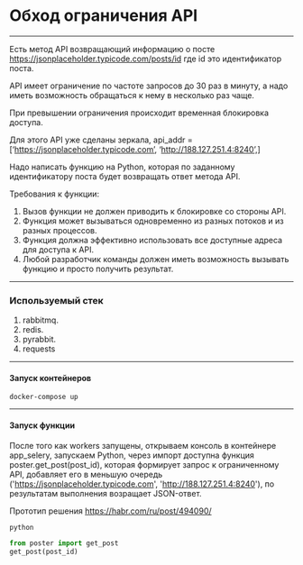 # Обход ограничения API
----
Есть метод API возвращающий информацию о посте https://jsonplaceholder.typicode.com/posts/id где id это идентификатор поста.

API имеет ограничение по частоте запросов до 30 раз в минуту, а надо иметь возможность обращаться к нему в несколько раз чаще.

При превышении ограничения происходит временная блокировка доступа.

Для этого API уже сделаны зеркала, api_addr = [‘https://jsonplaceholder.typicode.com’, ‘http://188.127.251.4:8240’,]

Надо написать функцию на Python, которая по заданному идентификатору поста будет возвращать ответ метода API.

Требования к функции:
1. Вызов функции не должен приводить к блокировке со стороны API.
2. Функция может вызываться одновременно из разных потоков и из разных процессов.
3. Функция должна эффективно использовать все доступные адреса для доступа к API.
4. Любой разработчик команды должен иметь возможность вызывать функцию и просто получить результат.

----

### Используемый стек

1) rabbitmq.
2) redis.
3) pyrabbit.
4) requests

----

#### Запуск контейнеров

```shell
docker-compose up

```
----
#### Запуск функции
После того как workers запущены, открываем консоль в контейнере app_selery, запускаем Python, через импорт доступна функция poster.get_post(post_id), которая формирует запрос к ограниченному API, добавляет его в меньшую очередь ('https://jsonplaceholder.typicode.com', 'http://188.127.251.4:8240'), по результатам выполнения возращает JSON-ответ.

Прототип решения https://habr.com/ru/post/494090/

```shell
python

```
```python
from poster import get_post
get_post(post_id)

```
